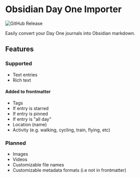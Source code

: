 # Obsidian Day One Importer

![GitHub Release](https://img.shields.io/github/v/release/marcdonald/obsidian-day-one-importer)

Easily convert your Day One journals into Obsidian markdown.

## Features

### Supported

- Text entries
- Rich text

#### Added to frontmatter

- Tags
- If entry is starred
- If entry is pinned
- If entry is "all day"
- Location (name)
- Activity (e.g. walking, cycling, train, flying, etc)

### Planned

- Images
- Videos
- Customizable file names
- Customizable metadata formats (i.e not in frontmatter)
